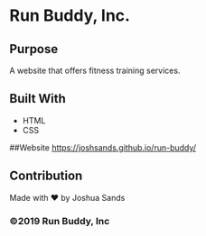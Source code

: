 # Run Buddy, Inc.

## Purpose
A website that offers fitness training services.

## Built With
* HTML
* CSS

##Website
https://joshsands.github.io/run-buddy/

## Contribution
Made with ❤️ by Joshua Sands

### ©️2019 Run Buddy, Inc 

